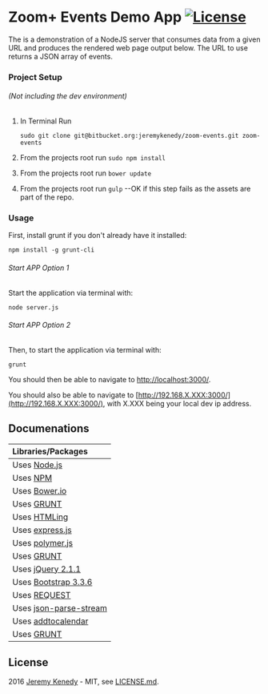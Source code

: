 # Zoom+ Events Demo App [![License](http://jeremykenedy.com/license-mit.svg)]()

The is a demonstration of a NodeJS server that consumes data from a given URL and produces the rendered web page output below. The URL to use returns a JSON array of events.

### Project Setup
###### (Not including the dev environment)

1. In Terminal Run

	`sudo git clone git@bitbucket.org:jeremykenedy/zoom-events.git zoom-events`

2. From the projects root run `sudo npm install`

3. From the projects root run `bower update`

4. From the projects root run `gulp` --OK if this step fails as the assets are part of the repo.

### Usage
First, install grunt if you don't already have it installed:

```
npm install -g grunt-cli
```

###### Start APP Option 1
Start the application via terminal with:

```
node server.js
```

###### Start APP Option 2
Then, to start the application via terminal with:

```
grunt
```

You should then be able to navigate to [http://localhost:3000/](http://localhost:3000/).

You should also be able to navigate to [http://192.168.X.XXX:3000/](http://192.168.X.XXX:3000/), with X.XXX being your local dev ip address.

## Documenations

| Libraries/Packages |
| :------------ |
| Uses [Node.js](https://nodejs.org/en/) |
| Uses [NPM](https://www.npmjs.com/) |
| Uses [Bower.io](http://bower.io/)|
| Uses [GRUNT](http://gruntjs.com/) |
| Uses [HTMLing](https://github.com/codemix/htmling) |
| Uses [express.js](expressjs.com) |
| Uses [polymer.js](http://polymer-project.org/) |
| Uses [GRUNT](http://gruntjs.com/) |
| Uses [jQuery 2.1.1](https://jquery.com/) |
| Uses [Bootstrap 3.3.6](3.3.6) |
| Uses [REQUEST](https://github.com/request/request) |
| Uses [json-parse-stream](https://github.com/chrisdickinson/json-parse-stream) |
| Uses [addtocalendar](http://addtocalendar.com/) |
| Uses [GRUNT](http://gruntjs.com/) |

## License

2016 [Jeremy Kenedy](http://jeremykenedy.com) - MIT, see [LICENSE.md](LICENSE.md).